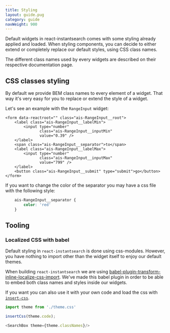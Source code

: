```yaml
---
title: Styling
layout: guide.pug
category: guide
navWeight: 900
---
```


Default widgets in react-instantsearch comes with some styling already applied and loaded. When styling components, you can decide to either extend or completely replace our default styles, using CSS class names.

The different class names used by every widgets are described on their respective documentation page.

## CSS classes styling

By default we provide BEM class names to every element of a widget. That way it's very easy for you to replace or extend the style of a widget.

Let's see an example with the `RangeInput` widget:

```text/html
<form data-reactroot="" class="ais-RangeInput__root">
	<label class="ais-RangeInput__labelMin">
		<input type="number" 
		       class="ais-RangeInput__inputMin" 
		       value="0.39" />
	</label>
	<span class="ais-RangeInput__separator">to</span>
	<label class="ais-RangeInput__labelMax">
		<input type="number" 
		       class="ais-RangeInput__inputMax" 
		       value="799" />
	</label>
	<button class="ais-RangeInput__submit" type="submit">go</button>
</form>
```

If you want to change the color of the separator you may have a css file with the following style:

```css
	ais-RangeInput__separator {
		color: 'red'
	}
```

## Tooling

### Localized CSS with babel

Default styling in `react-instantsearch` is done using css-modules. However, you have nothing to import other than the widget itself to enjoy our default themes.

When building `react-instantsearch` we are using [babel-plugin-transform-inline-localize-css-import](https://github.com/algolia/babel-plugin-transform-inline-localize-css-import). We've made this babel plugin in order to be able to embed both class names and styles inside our widgets.

If you want you can also use it with your own code and load the css with [`insert-css`](https://github.com/substack/insert-css).

```javascript
import theme from './theme.css'

insertCss(theme.code);

<SearchBox theme={theme.classNames}/>
```
